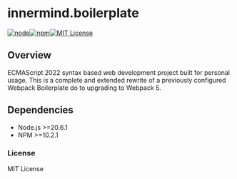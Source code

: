 # innermind.boilerplate

[![node][node]][node-url][![npm][npm]][npm-url][![MIT License][license-image]][license-url]

## Overview

ECMAScript 2022 syntax based web development project built for personal usage.
This is a complete and extended rewrite of a previously configured Webpack
Boilerplate do to upgrading to Webpack 5.

## Dependencies

- Node.js >=20.6.1
- NPM >=10.2.1

### License

MIT License

[npm]: https://img.shields.io/npm/v/npm
[npm-url]: ![npm](https://img.shields.io/npm/v/npm)
[node]: https://img.shields.io/badge/node-%3E%3D20.6.1-blue
[node-url]: ![node](https://nodejs.org)
[license-url]: LICENSE
[license-image]: http://img.shields.io/badge/license-MIT-000000.svg?style=flat-square
